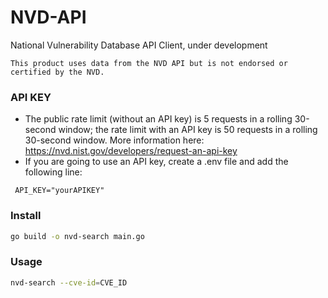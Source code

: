 # NVD-API
National Vulnerability Database API Client, under development

`This product uses data from the NVD API but is not endorsed or certified by the NVD.`

### API KEY
- The public rate limit (without an API key) is 5 requests in a rolling 30-second window; the rate limit with an API key is 50 requests in a rolling 30-second window. More information here: https://nvd.nist.gov/developers/request-an-api-key
- If you are going to use an API key, create a .env file and add the following line:
``` env
 API_KEY="yourAPIKEY"
```

### Install
``` bash
go build -o nvd-search main.go
```

### Usage
``` bash
nvd-search --cve-id=CVE_ID
```
